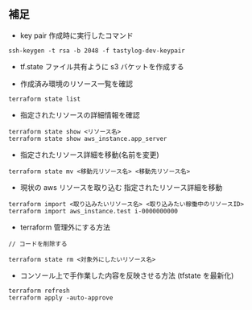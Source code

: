 ## 補足

- key pair 作成時に実行したコマンド

```
ssh-keygen -t rsa -b 2048 -f tastylog-dev-keypair
```

- tf.state ファイル共有ように s3 バケットを作成する

- 作成済み環境のリソース一覧を確認

```
terraform state list
```

- 指定されたリソースの詳細情報を確認

```
terraform state show <リソース名>
terraform state show aws_instance.app_server
```

- 指定されたリソース詳細を移動(名前を変更)

```
terraform state mv <移動元リソース名> <移動先リソース名>
```

- 現状の aws リソースを取り込む 指定されたリソース詳細を移動

```
terraform import <取り込みたいリソース名> <取り込みたい稼働中のリソースID>
terraform import aws_instance.test i-0000000000
```

- terraform 管理外にする方法

```
// コードを削除する

terraform state rm <対象外にしたいリソース名>
```

- コンソール上で手作業した内容を反映させる方法 (tfstate を最新化)

```
terraform refresh
terraform apply -auto-approve
```
